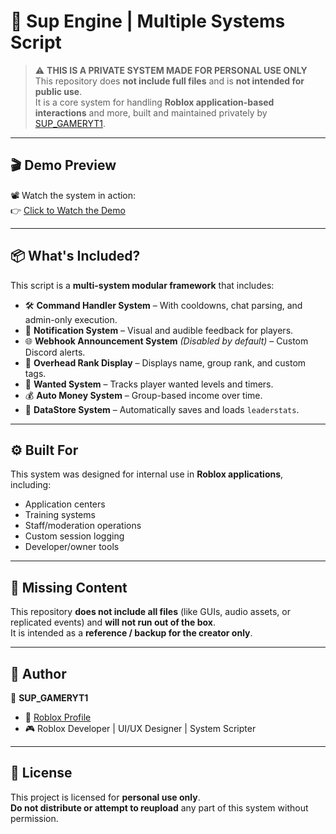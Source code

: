 # 🚀 Sup Engine | Multiple Systems Script

> ⚠️ **THIS IS A PRIVATE SYSTEM MADE FOR PERSONAL USE ONLY**  
> This repository does **not include full files** and is **not intended for public use**.  
> It is a core system for handling **Roblox application-based interactions** and more, built and maintained privately by [SUP_GAMERYT1](https://www.roblox.com/users/2293555397/profile).

---

## 🎬 Demo Preview

📽️ Watch the system in action:  
👉 [Click to Watch the Demo](https://streamable.com/1p7497)

---

## 📦 What's Included?

This script is a **multi-system modular framework** that includes:

- 🛠️ **Command Handler System** – With cooldowns, chat parsing, and admin-only execution.
- 🔔 **Notification System** – Visual and audible feedback for players.
- 🌐 **Webhook Announcement System** *(Disabled by default)* – Custom Discord alerts.
- 🧍 **Overhead Rank Display** – Displays name, group rank, and custom tags.
- 🚨 **Wanted System** – Tracks player wanted levels and timers.
- 💰 **Auto Money System** – Group-based income over time.
- 💾 **DataStore System** – Automatically saves and loads `leaderstats`.

---

## ⚙️ Built For

This system was designed for internal use in **Roblox applications**, including:

- Application centers
- Training systems
- Staff/moderation operations
- Custom session logging
- Developer/owner tools

---

## 🚫 Missing Content

This repository **does not include all files** (like GUIs, audio assets, or replicated events) and **will not run out of the box**.  
It is intended as a **reference / backup for the creator only**.

---

## 🧠 Author

👤 **SUP_GAMERYT1**  
- 🔗 [Roblox Profile](https://www.roblox.com/users/2293555397/profile)
- 🎮 Roblox Developer | UI/UX Designer | System Scripter

---

## 📄 License

This project is licensed for **personal use only**.  
**Do not distribute or attempt to reupload** any part of this system without permission.

